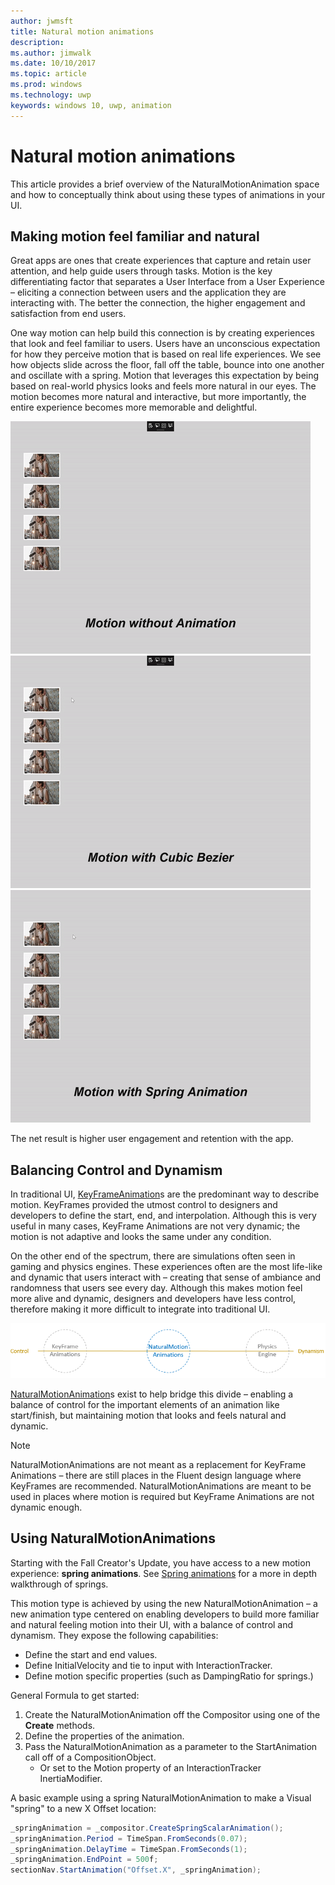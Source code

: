 ```yaml
---
author: jwmsft
title: Natural motion animations
description: 
ms.author: jimwalk
ms.date: 10/10/2017
ms.topic: article
ms.prod: windows
ms.technology: uwp
keywords: windows 10, uwp, animation
---
```

# Natural motion animations

This article provides a brief overview of the NaturalMotionAnimation space and how to conceptually think about using these types of animations in your UI.

## Making motion feel familiar and natural

Great apps are ones that create experiences that capture and retain user attention, and help guide users through tasks. Motion is the key differentiating factor that separates a User Interface from a User Experience – eliciting a connection between users and the application they are interacting with. The better the connection, the higher engagement and satisfaction from end users.

One way motion can help build this connection is by creating experiences that look and feel familiar to users. Users have an unconscious expectation for how they perceive motion that is based on real life experiences. We see how objects slide across the floor, fall off the table, bounce into one another and oscillate with a spring. Motion that leverages this expectation by being based on real-world physics looks and feels more natural in our eyes. The motion becomes more natural and interactive, but more importantly, the entire experience becomes more memorable and delightful.

![Scale motion without animation](images/animation/scale-no-animation.gif)
![Scale motion with cubic bezier](images/animation/scale-cubic-bezier.gif)
![Scale motion with spring animation](images/animation/scale-spring.gif)

The net result is higher user engagement and retention with the app.

## Balancing Control and Dynamism

In traditional UI, [KeyFrameAnimation](https://docs.microsoft.com/uwp/api/windows.ui.composition.keyframeanimation)s are the predominant way to describe motion. KeyFrames provided the utmost control to designers and developers to define the start, end, and interpolation. Although this is very useful in many cases, KeyFrame Animations are not very dynamic; the motion is not adaptive and looks the same under any condition.

On the other end of the spectrum, there are simulations often seen in gaming and physics engines. These experiences often are the most life-like and dynamic that users interact with – creating that sense of ambiance and randomness that users see every day. Although this makes motion feel more alive and dynamic, designers and developers have less control, therefore making it more difficult to integrate into traditional UI.

![Control spectrum diagram](images/animation/natural-motion-diagram.png)

[NaturalMotionAnimation](https://docs.microsoft.com/uwp/api/windows.ui.composition.naturalmotionanimation)s exist to help bridge this divide – enabling a balance of control for the important elements of an animation like start/finish, but maintaining motion that looks and feels natural and dynamic.

> [!NOTE]
> NaturalMotionAnimations are not meant as a replacement for KeyFrame Animations – there are still places in the Fluent design language where KeyFrames are recommended. NaturalMotionAnimations are meant to be used in places where motion is required but KeyFrame Animations are not dynamic enough.

## Using NaturalMotionAnimations

Starting with the Fall Creator's Update, you have access to a new motion experience: **spring animations**. See [Spring animations](spring-animations.md) for a more in depth walkthrough of springs.

This motion type is achieved by using the new NaturalMotionAnimation – a new animation type centered on enabling developers to build more familiar and natural feeling motion into their UI, with a balance of control and dynamism. They expose the following capabilities:

- Define the start and end values.
- Define InitialVelocity and tie to input with InteractionTracker.
- Define motion specific properties (such as DampingRatio for springs.)

General Formula to get started:

1. Create the NaturalMotionAnimation off the Compositor using one of the **Create** methods.
1. Define the properties of the animation.
1. Pass the NaturalMotionAnimation as a parameter to the StartAnimation call off of a CompositionObject.
    - Or set to the Motion property of an InteractionTracker InertiaModifier.

A basic example using a spring NaturalMotionAnimation to make a Visual "spring" to a new X Offset location:

```csharp
_springAnimation = _compositor.CreateSpringScalarAnimation();
_springAnimation.Period = TimeSpan.FromSeconds(0.07);
_springAnimation.DelayTime = TimeSpan.FromSeconds(1);
_springAnimation.EndPoint = 500f;
sectionNav.StartAnimation("Offset.X", _springAnimation);
```